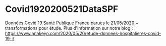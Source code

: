 # Covid1920200521DataSPF
Données Covid 19 Santé Publique France parues le  21/05/2020 + transformations pour étude. Plus d'information sur notre blog : https://www.anakeyn.com/2020/05/26/etude-donnees-hospitalieres-covid-19-i/
